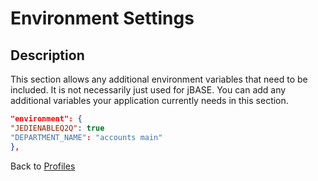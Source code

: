 # Environment Settings

<PageHeader />

## Description

This section allows any additional environment variables that need to be included. It is not necessarily just used for jBASE. You can add any additional variables your application currently needs in this section.

``` json
"environment": {
"JEDIENABLEQ2Q": true
"DEPARTMENT_NAME": "accounts main"
},
```

Back to [Profiles](./../jbase-profiles)
